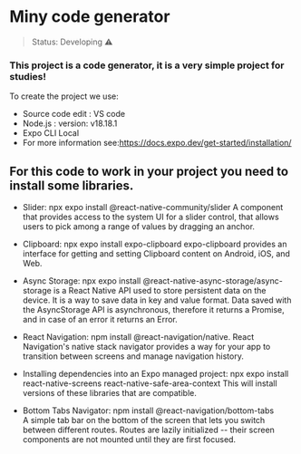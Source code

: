 <h1> Miny code generator  </h1>

> Status: Developing ⚠️

### This project is a code generator, it is a very simple project for studies!

To create the project we use:

+ Source code edit : VS code
+ Node.js : version: v18.18.1
+ Expo CLI Local
+ For more information see:https://docs.expo.dev/get-started/installation/

## For this code to work in your project you need to install some libraries.

+ Slider: npx expo install @react-native-community/slider
A component that provides access to the system UI for a slider control, that allows users to pick among a range of values by dragging an anchor.

+ Clipboard: npx expo install expo-clipboard
expo-clipboard provides an interface for getting and setting Clipboard content on Android, iOS, and Web.

+ Async Storage: npx expo install @react-native-async-storage/async-storage
is a React Native API used to store persistent data on the device. It is a way to save data in key and value format. Data saved with the AsyncStorage API is asynchronous, therefore it returns a Promise, and in case of an error it returns an Error. 

+ React Navigation: npm install @react-navigation/native.
React Navigation's native stack navigator provides a way for your app to transition between screens and manage navigation history. 

+ Installing dependencies into an Expo managed project: npx expo install react-native-screens react-native-safe-area-context
This will install versions of these libraries that are compatible.

+ Bottom Tabs Navigator: npm install @react-navigation/bottom-tabs  
A simple tab bar on the bottom of the screen that lets you switch between different routes. Routes are lazily initialized -- their screen components are not mounted until they are first focused.




